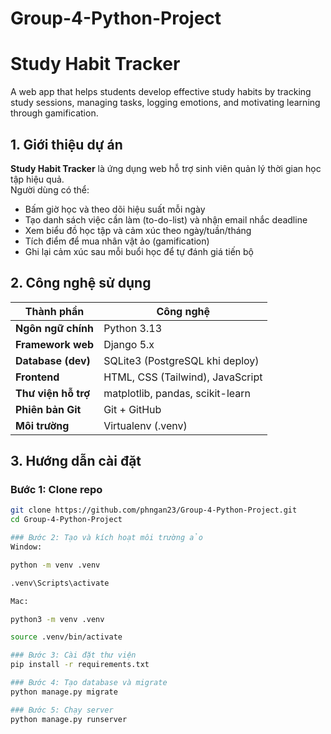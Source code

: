 # Group-4-Python-Project
# Study Habit Tracker

A web app that helps students develop effective study habits by tracking study sessions, managing tasks, logging emotions, and motivating learning through gamification.


## 1. Giới thiệu dự án

**Study Habit Tracker** là ứng dụng web hỗ trợ sinh viên quản lý thời gian học tập hiệu quả.  
Người dùng có thể:
- Bấm giờ học và theo dõi hiệu suất mỗi ngày  
- Tạo danh sách việc cần làm (to-do-list) và nhận email nhắc deadline  
- Xem biểu đồ học tập và cảm xúc theo ngày/tuần/tháng  
- Tích điểm để mua nhân vật ảo (gamification)  
- Ghi lại cảm xúc sau mỗi buổi học để tự đánh giá tiến bộ  


## 2. Công nghệ sử dụng

| Thành phần | Công nghệ |
|-------------|-----------|
| **Ngôn ngữ chính** | Python 3.13 |
| **Framework web** | Django 5.x |
| **Database (dev)** | SQLite3 (PostgreSQL khi deploy) |
| **Frontend** | HTML, CSS (Tailwind), JavaScript |
| **Thư viện hỗ trợ** | matplotlib, pandas, scikit-learn |
| **Phiên bản Git** | Git + GitHub |
| **Môi trường** | Virtualenv (.venv) |


## 3. Hướng dẫn cài đặt 

### Bước 1: Clone repo
```bash
git clone https://github.com/phngan23/Group-4-Python-Project.git
cd Group-4-Python-Project

### Bước 2: Tạo và kích hoạt môi trường ảo
Window:

python -m venv .venv

.venv\Scripts\activate

Mac:

python3 -m venv .venv

source .venv/bin/activate

### Bước 3: Cài đặt thư viện
pip install -r requirements.txt

### Bước 4: Tạo database và migrate
python manage.py migrate

### Bước 5: Chạy server
python manage.py runserver
